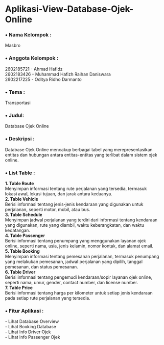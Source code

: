 # Aplikasi-View-Database-Ojek-Online
<h3>
<b>• Nama Kelompok :</b></h3>Masbro<br>
<h3><b>• Anggota Kelompok :</b></h3>
2602185721 - Ahmad Hafidz<br>
2602183426 - Muhammad Hafizh Raihan Daniswara<br>
2602217225 - Oditya Ridho Darmanto<br>
<h3><b>• Tema :</b></h3>Transportasi<br>
<h3><b>• Judul:</b></h3>Database Ojek Online<br>
<h3><b>• Deskripsi :</b></h3>
Database Ojek Online mencakup berbagai tabel yang merepresentasikan entitas dan hubungan antara entitas-entitas yang terlibat dalam sistem ojek online.<br>

<h3><b>• List Table : </b><br></h3>
<b>1. Table Route</b><br>
Menyimpan informasi tentang rute perjalanan yang tersedia, termasuk lokasi awal, lokasi tujuan, dan jarak antara keduanya.<br>
<b>2. Table Vehicle</b><br>
Berisi informasi tentang jenis-jenis kendaraan yang digunakan untuk perjalanan, seperti motor, mobil, atau bus.<br>
<b>3. Table Schedule</b><br>
Menyimpan jadwal perjalanan yang terdiri dari informasi tentang kendaraan yang digunakan, rute yang diambil, waktu keberangkatan, dan waktu kedatangan.<br>
<b>4. Table Passenger</b><br>
Berisi informasi tentang penumpang yang menggunakan layanan ojek online, seperti nama, usia, jenis kelamin, nomor kontak, dan alamat email.<br>
<b>5. Table Booking</b><br>
Menyimpan informasi tentang pemesanan perjalanan, termasuk penumpang yang melakukan pemesanan, jadwal perjalanan yang dipilih, tanggal pemesanan, dan status pemesanan.<br>
<b>6. Table Driver</b><br>
Berisi informasi tentang pengemudi kendaraan/sopir layanan ojek online, seperti nama, umur, gender, contact number, dan license number.<br>
<b>7. Table Price</b><br>
Berisi informasi tentang harga per kilometer untuk setiap jenis kendaraan pada setiap rute perjalanan yang tersedia.<br>

<h3><b>• Fitur Aplikasi :</b></h3>
- Lihat Database Overview<br>
- Lihat Booking Database<br>
- Lihat Info Driver Ojek<br>
- Lihat Info Passenger Ojek<br>
